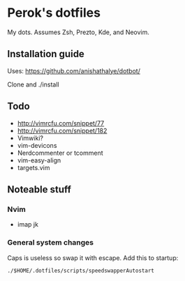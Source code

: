 # Perok's dotfiles

My dots. Assumes Zsh, Prezto, Kde, and Neovim.

Installation guide
------------------

Uses: https://github.com/anishathalye/dotbot/

Clone and ./install

Todo
----

* http://vimrcfu.com/snippet/77
* http://vimrcfu.com/snippet/182
* Vimwiki?
* vim-devicons
* Nerdcommenter or tcomment
* vim-easy-align
* targets.vim

Noteable stuff
--------------

### Nvim

* imap jk <Esc>

### General system changes

Caps is useless so swap it with escape. Add this to startup:

    ./$HOME/.dotfiles/scripts/speedswapperAutostart

